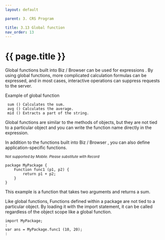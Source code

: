 ```yaml
---
layout: default

parent: 3. CRS Program 

title: 3.13 Global function
nav_order: 13
---
```


# {{ page.title }}

Global functions built into Biz / Browser can be used for expressions . By using global functions, more complicated calculation formulas can be expressed, and in most cases, interactive operations can suppress requests to the server. 

Example of global function

     sum () Calculates the sum.
     avg () Calculates the average.
     mid () Extracts a part of the string.

Global functions are similar to the methods of objects, but they are not tied to a particular object and you can write the function name directly in the expression.

 

In addition to the functions built into Biz / Browser , you can also define application-specific functions.

*<small>Not supported by Mobile. Please substitute with Record</small>*

```
package MyPackage {
    Function func1 (p1, p2) {
        return p1 + p2;
    }
}
```

This example is a function that takes two arguments and returns a sum.

 

Like global functions, Functions defined within a package are not tied to a particular object. By loading it with the import statement, it can be called regardless of the object scope like a global function.

 
```
import MyPackage;
:
var ans = MyPackage.func1 (10, 20);
:
```









